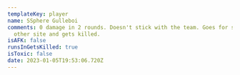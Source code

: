 ```yaml
---
templateKey: player
name: SSphere Gulleboi
comments: 0 damage in 2 rounds. Doesn't stick with the team. Goes for snipes at
  other site and gets killed.
isAFK: false
runsInGetsKilled: true
isToxic: false
date: 2023-01-05T19:53:06.720Z
---
```

